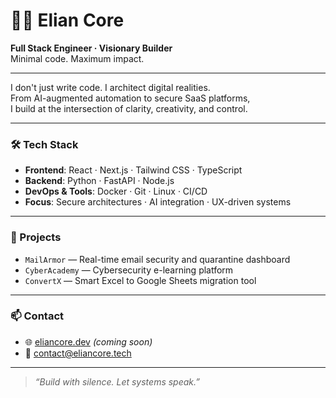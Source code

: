 # 👨‍💻 Elian Core

**Full Stack Engineer · Visionary Builder**  
Minimal code. Maximum impact.

---

I don't just write code. I architect digital realities.  
From AI-augmented automation to secure SaaS platforms,  
I build at the intersection of clarity, creativity, and control.

---

### 🛠 Tech Stack

- **Frontend**: React · Next.js · Tailwind CSS · TypeScript  
- **Backend**: Python · FastAPI · Node.js  
- **DevOps & Tools**: Docker · Git · Linux · CI/CD  
- **Focus**: Secure architectures · AI integration · UX-driven systems

---

### 🚀 Projects

- `MailArmor` — Real-time email security and quarantine dashboard  
- `CyberAcademy` — Cybersecurity e-learning platform  
- `ConvertX` — Smart Excel to Google Sheets migration tool

---

### 📫 Contact

- 🌐 [eliancore.dev](https://eliancore.tech) *(coming soon)*  
- 📮 contact@eliancore.tech

---

> *“Build with silence. Let systems speak.”*
